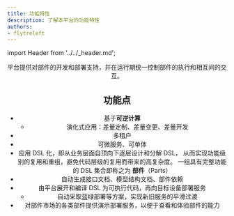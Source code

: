 ```yaml
---
title: 功能特性
description: 了解本平台的功能特性
authors:
- flytreleft
---
```


import Header from '../../_header.md';

<Header />

平台提供对部件的开发和部署支持，并在运行期统一控制部件的执行和相互间的交互。

## 功能点

- 基于**可逆计算**
  - 演化式应用：差量定制、差量变更、差量开发
- 多租户
- 可微服务、可单体
- 应用 DSL 化，即从业务层面自顶向下逐层设计和分解 DSL，
  从而实现功能级别的复用和重组，避免代码层级的复用而带来的高复杂度。
  一组具有完整功能的 DSL 集合即称之为 **部件**（Parts）
- 自动生成接口文档、模型结构文档、部件依赖
- 由平台展开和编译 DSL 为可执行代码，再向目标设备部署服务
  - 自动采取蓝绿部署等方案，实现新旧服务的平滑过渡
- 对部件市场的各类部件提供演示部署服务，以便于查看和体验部件的能力
